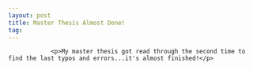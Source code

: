 ```yaml
---
layout: post
title: Master Thesis Almost Done!
tag: 
---
```



                <p>My master thesis got read through the second time to find the last typos and errors...it's almost finished!</p>
            
